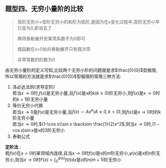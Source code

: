 ## 题型四、无穷小量阶的比较
> 高阶无穷小+低阶无穷小的和阶为低阶,是因为在x变化过程中,高阶无穷小早已变为0,即消去了.
> 
> 两项泰勒展开至某项系数不为0即可
> 
> 偶函数在x=0处的泰勒展开只有偶次项
> 
> 非零常数的阶数为0
> 

由无穷小量阶的定义可知,比较两个无穷小阶的问题就是求$\frac{0}{0}$型极限,所以常用的方法就是求$\frac{0}{0}$型极限的常用三种方法:
1. 洛必达法则(求导定阶)  
若当$x\to 0$时,$f(x)$是无穷小量,且$f'(x)$是$x$的$k(k \ge 0)$阶无穷小,则$f(x)$是$x\to 0$时的$k+1$阶无穷小量
2. 等价无穷小代换  
若当$x\to 0$是$f(x)$是无穷小量,且$f(x)\backsim Ax^k(A\not=0, k>0)$,则$f(x)$是$x\to 0$时的k阶无穷小量  
若当$x\to 0$时,$(1-\cos x)\sin x \backsim \frac{1}{2}x^2$,则当$x\to 0$时,$(1-\cos x)\sin x$是x的3阶无穷小  
3. 泰勒公式

**定阶法** :  
若$f(x)$在$x=0$的某领域内连续,且当$x\to 0$时$f(x)$是$x$的$m$阶无穷小,$\varphi(x)$是$x$的$n$阶无穷小,则当$x\to 0$时$F(x)=\int_0^{\varphi{(x)}}f(t)\mathrm{d}x$是$x$的$n(m+1)$阶无穷小
